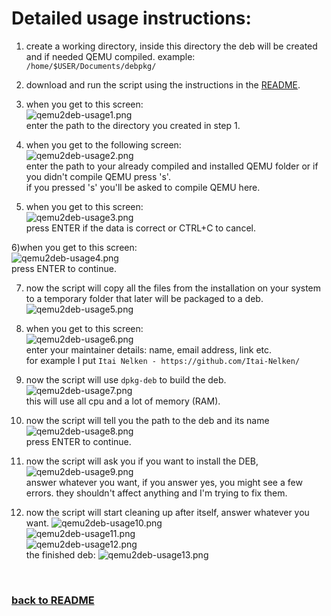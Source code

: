 # Detailed usage instructions:
1) create a working directory, inside this directory the deb will be created and if needed QEMU compiled. example: `/home/$USER/Documents/debpkg/`

2) download and run the script using the instructions in the [README](https://github.com/Itai-Nelken/qemu2deb-RPi#usage).

3) when you get to this screen:<br>
![qemu2deb-usage1.png](screenshots/usage/qemu2deb-usage1.png)<br>
enter the path to the directory you created in step 1.

4) when you get to the following screen:<br>
![qemu2deb-usage2.png](screenshots/usage/qemu2deb-usage2.png)<br>
enter the path to your already compiled and installed QEMU folder or if you didn't compile QEMU press 's'.<br>
if you pressed 's' you'll be asked to compile QEMU here.

5) when you get to this screen:<br>
![qemu2deb-usage3.png](screenshots/usage/qemu2deb-usage3.png)<br>
press ENTER if the data is correct or CTRL+C to cancel.

6)when you get to this screen:<br>
![qemu2deb-usage4.png](screenshots/usage/qemu2deb-usage4.png)<br>
press ENTER to continue.

7) now the script will copy all the files from the installation on your system to a temporary folder that later will be packaged to a deb.<br>
![qemu2deb-usage5.png](screenshots/usage/qemu2deb-usage5.png)<br>

8) when you get to this screen:<br>
![qemu2deb-usage6.png](screenshots/usage/qemu2deb-usage6.png)<br>
enter your maintainer details: name, email address, link etc.<br>
for example I put `Itai Nelken - https://github.com/Itai-Nelken/`

9) now the script will use `dpkg-deb` to build the deb.<br>
![qemu2deb-usage7.png](screenshots/usage/qemu2deb-usage7.png)<br>
this will use all cpu and a lot of memory (RAM).

10) now the script will tell you the path to the deb and its name
![qemu2deb-usage8.png](screenshots/usage/qemu2deb-usage8.png)<br>
press ENTER to continue.

11) now the script will ask you if you want to install the DEB,
![qemu2deb-usage9.png](screenshots/usage/qemu2deb-usage9.png)<br>
answer whatever you want, if you answer yes, you might see a few errors. they shouldn't affect anything and I'm trying to fix them.

12) now the script will start cleaning up after itself, answer whatever you want.
![qemu2deb-usage10.png](screenshots/usage/qemu2deb-usage10.png)<br>
![qemu2deb-usage11.png](screenshots/usage/qemu2deb-usage11.png)<br>
![qemu2deb-usage12.png](screenshots/usage/qemu2deb-usage12.png)<br>
the finished deb:
![qemu2deb-usage13.png](screenshots/usage/qemu2deb-usage13.png)<br>
<br>

### [back to README](https://github.com/Itai-Nelken/qemu2deb-RPi#qemu2deb-rpi)
